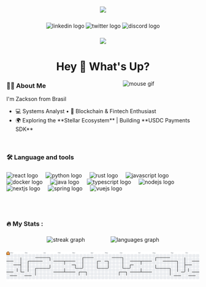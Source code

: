 
###


<div align="center">
  <img height="200" src="https://media1.giphy.com/media/v1.Y2lkPTc5MGI3NjExdmkwdnRvNXdqbGpiYmdxbzc5ZTY0Z211cDJocHFvenFqZXdsYjk5OSZlcD12MV9pbnRlcm5hbF9naWZfYnlfaWQmY3Q9cw/JlJJU8Rd2QP4qxjNBc/giphy.gif"  />
</div>





###

<div align="center">

  <!-- LinkedIn -->
  <a href="https://www.linkedin.com/in/zackson-pessoa/" target="_blank" style="text-decoration:none;">
    <img src="https://img.shields.io/static/v1?message=LinkedIn&logo=linkedin&label=&color=0077B5&logoColor=white&labelColor=&style=for-the-badge" height="25" alt="linkedin logo"/>
  </a>

  <!-- X (Twitter) -->
  <a href="https://x.com/ZacksonPessoa" target="_blank" style="text-decoration:none;">
        <img src="https://img.shields.io/static/v1?message=Twitter&logo=twitter&label=&color=1DA1F2&logoColor=white&labelColor=&style=for-the-badge" height="25" alt="twitter logo"  />
  </a>

  <!-- Discord -->
  <a href="https://discordapp.com/users/784099298303934475" target="_blank" style="text-decoration:none;">
    <img src="https://img.shields.io/static/v1?message=Discord&logo=discord&label=&color=5865F2&logoColor=white&labelColor=&style=for-the-badge" height="25" alt="discord logo"/>
  </a>


</div>

###

<div align="center">
  <img src="https://visitor-badge.laobi.icu/badge?page_id=ZacksonPessoa.ZacksonPessoa&"  />
</div>

###
<h1 align="center">Hey 👋 What's Up?</h1>

<!-- GIF flutuando à direita -->
<img align="right" src="https://media1.giphy.com/media/v1.Y2lkPTc5MGI3NjExZ2ZvM3V6OXQ3d3V1OWxmMWJ0bXZ3Z3R1NW50N3hlc2k5NGhodmpoYSZlcD12MV9pbnRlcm5hbF9naWZfYnlfaWQmY3Q9cw/JSpQIM7kiwZj1x7wZu/giphy.gif" width="200" alt="mouse gif">

<h3>👩‍💻 About Me</h3>
<p>I'm Zackson from Brasil</p>
<ul>
  <li>💻 Systems Analyst • 🚀 Blockchain & Fintech Enthusiast  </b></li>
  <li>🌍 Exploring the **Stellar Ecosystem** | Building **USDC Payments SDK**  </li>
</ul>

<!-- Para evitar que o GIF "invada" a próxima seção -->
<br clear="both" />




###

<h3 align="left">🛠 Language and tools</h3>

###

<div align="left">
  <img src="https://cdn.jsdelivr.net/gh/devicons/devicon/icons/react/react-original.svg" height="40" alt="react logo"  />
  <img width="12" />
  <img src="https://cdn.jsdelivr.net/gh/devicons/devicon/icons/python/python-original.svg" height="40" alt="python logo"  />
  <img width="12" />
  <img src="https://cdn.jsdelivr.net/gh/devicons/devicon/icons/rust/rust-original.svg" height="40" alt="rust logo"  />
  <img width="12" />
  <img src="https://cdn.jsdelivr.net/gh/devicons/devicon/icons/javascript/javascript-original.svg" height="40" alt="javascript logo"  />
  <img width="12" />
  <img src="https://cdn.jsdelivr.net/gh/devicons/devicon/icons/docker/docker-plain-wordmark.svg" height="40" alt="docker logo"  />
  <img width="12" />
  <img src="https://cdn.jsdelivr.net/gh/devicons/devicon/icons/java/java-original.svg" height="40" alt="java logo"  />
  <img width="12" />
  <img src="https://cdn.jsdelivr.net/gh/devicons/devicon/icons/typescript/typescript-original.svg" height="40" alt="typescript logo"  />
  <img width="12" />
  <img src="https://cdn.jsdelivr.net/gh/devicons/devicon/icons/nodejs/nodejs-original.svg" height="40" alt="nodejs logo"  />
  <img width="12" />
  <img src="https://cdn.jsdelivr.net/gh/devicons/devicon/icons/nextjs/nextjs-original.svg" height="40" alt="nextjs logo"  />
  <img width="12" />
  <img src="https://cdn.jsdelivr.net/gh/devicons/devicon/icons/spring/spring-original.svg" height="40" alt="spring logo"  />
  <img width="12" />
  <img src="https://cdn.jsdelivr.net/gh/devicons/devicon/icons/vuejs/vuejs-original.svg" height="40" alt="vuejs logo"  />
</div>
</br></br></br>

###

<h3 align="left">🔥   My Stats :</h3>

###


<p align="center">
  <img src="https://streak-stats.demolab.com?user=ZacksonPessoa&locale=en&mode=daily&theme=dark&hide_border=false&border_radius=5&order=3" width="420" alt="streak graph" />
  &nbsp;&nbsp;&nbsp; &nbsp;&nbsp;&nbsp; &nbsp;&nbsp;&nbsp; &nbsp;&nbsp;&nbsp;  <!-- espaço entre as imagens -->
  <img src="https://github-readme-stats.vercel.app/api/top-langs?username=ZacksonPessoa&locale=en&hide_title=false&layout=compact&card_width=320&langs_count=5&theme=dracula&hide_border=false&order=2" width="320" alt="languages graph" />
</p>



###

<picture>
  <source media="(prefers-color-scheme: dark)" srcset="https://raw.githubusercontent.com/ZacksonPessoa/ZacksonPessoa/output/pacman-contribution-graph-dark.svg">
  <source media="(prefers-color-scheme: light)" srcset="https://raw.githubusercontent.com/ZacksonPessoa/ZacksonPessoa/output/pacman-contribution-graph.svg">
  <img alt="pacman contribution graph" src="https://raw.githubusercontent.com/ZacksonPessoa/ZacksonPessoa/output/pacman-contribution-graph.svg">
</picture>

###



###
